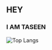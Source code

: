 ## HEY
### I AM TASEEN

![Top Langs](https://github-readme-stats-rho-three-25.vercel.app/api/top-langs/?username=Yabek9000&layout=compact&theme=dark)


